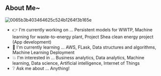 ## About Me~

![0065b3b403464625c524b1264f3b165e](https://user-images.githubusercontent.com/45563371/88962170-a585ce00-d2d8-11ea-8b71-3c014f8925d8.gif)

- :point_right: I'm currently working on ... Persistent models for WWTP, Machine learning for waste-to-energy plant, Project Shea clean energy project (App development)
- :information_desk_person: I'm currently learning ... AWS, FLask, Data structures and algorithms, Machine Learning Deployment 
- :boom: I'm interested in ... Business analytics, Data analytics, Machine learning, Data science, Artificial intelligence, Internet of Things
- :grey_question: Ask me about ... Anything!
